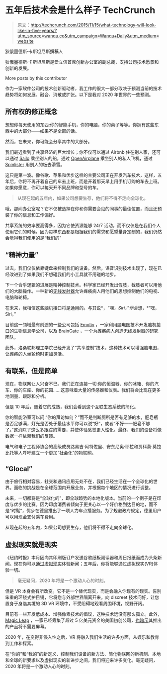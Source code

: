 # 五年后技术会是什么样子 TechCrunch

> 原文：<http://techcrunch.com/2015/11/15/what-technology-will-look-like-in-five-years/?utm_source=wanqu.co&utm_campaign=Wanqu+Daily&utm_medium=website>

狄俄墨德斯·卡斯坦尼斯撰稿人

狄俄墨德斯·卡斯坦尼斯是爱立信首席创新办公室的副总裁，支持公司技术愿景和创新的发展。

More posts by this contributor

作为一家软件公司的技术创新驱动者，我工作的很大一部分取决于预测当前的技术趋势将如何发展、融合、消散或扩张。以下是我对 2020 年世界的一些预测。

## 所有权的修正概念

想想你每天使用的东西:你的智能手机，你的电脑，你的桌子等等。你拥有这些东西中的大部分——如果不是全部的话。

然而，在未来，你可能会分享其中的大部分。

我们最近看到了共享经济的巨大增长；你不仅可以通过 Airbnb 住在别人家，还可以通过 [Sailo](https://www.sailo.com/) 乘坐别人的船，通过 [OpenAirplane](https://www.openairplane.com/) 乘坐别人的私人飞机，通过 [Spinlister](https://www.spinlister.com/) 用别人的板去滑雪。

这只是第一波。像谷歌、苹果和优步这样的主要公司正在开发汽车技术，这样，五年后，你将不再开着自己的车去上班，而是开着那天早上用手机订购的车去上班。如果你愿意，你可以每天开不同品牌和型号的车。

> 从现在起的五年内，如果公司想要生存，他们将不得不走向全球化。

哦，那间办公室呢？它不仅被选择在你和你需要会见的同事的最佳位置，而且还预装了你的信息和工作偏好。

共享系统的效率要高得多，因为它使资源能够 24/7 活动，而不仅仅是在我们个人使用它们的时候。因为每样东西都是根据我们的需求和愿望量身定制的，我们仍然会觉得我们使用的是“我们的”

## “精神力量”

过去，我们仅仅依靠键盘来控制我们的设备。然后，语音识别技术出现了，现在已经改进到了如果我们不想碰我们的小工具就不用碰的地步。

下一个合乎逻辑的进展是精神控制技术。科学家已经开发出假肢，截肢者可以用他们的大脑操作。一种新的[无线发射器](http://www.technologyreview.com/news/534206/a-brain-computer-interface-that-works-wirelessly/)允许瘫痪病人用他们的思想控制他们的电视、电脑和轮椅。

在未来，我相信这些脑机接口将是通用的。与其说*，*“嘿，Siri，”你会*想，*“嘿，Siri。”

目前这一领域最有前途的一些公司包括 [Emotiv](https://emotiv.com) ，一家利用脑电图技术开发脑机接口的生物信息学公司，以及 [BrainGate](http://braingate2.org/) ，一个为瘫痪病人创造无线发射器的研究团队。

此外，洛桑联邦理工学院已经开发了“共享控制”技术，这种技术可以增强脑电图，让瘫痪的人坐轮椅时更加灵活。

## 有联系，但是简单

现在，物联网让人兴奋不已。我们正在连接一切:你的恒温器、你的冰箱、你的汽车、你的车库、你的花园……这意味着大量的传感器和仪表。我们将会比现在更多地测量、跟踪和分析。

但是 10 年后，随着它的成熟，我们会看到这个互联生态系统的简化。

你的智能浴室可以问:“你的拜访如何？”而不是判断厕所是否有足够的水，肥皂瓶是否足够满，灯光是否处于最佳水平你可以说“好”，或者“不好——肥皂不够了。”这消除了这么多跟踪的需要，并使体验感觉更人性化。最终，我们的设备将像数据一样依赖我们的反馈。

电气和电子工程师协会的高级成员路易吉·阿特佐里、安东尼奥·耶拉和贾科莫·莫拉比托等人呼吁建立一个更加“社会化”的物联网。

## “Glocal”

由于旅行相对容易，社交和通讯应用无处不在，我们已经生活在一个全球化的世界。面临的挑战是在全球范围内开展业务，并根据每个地区的情况进行调整。

未来，一切都将是“全球化的”，即全球趋势的本地化版本。当前的一个例子是在印度与优步的比赛。因为印度消费者倾向于更关心以一个好价格到达目的地，而不是“时髦”，优步在德里推出了一项人力车点播服务。为了规避政府规定，德里用户可以用现金支付乘车费用。

从现在起的五年内，如果公司想要生存，他们将不得不走向全球化。

## 虚拟现实就是现实

《纽约时报》本月因向其印刷版订户发送谷歌纸板阅读器和周日报纸而成为头条新闻。现在你可以[通过虚拟现实](https://itunes.apple.com/us/app/nyt-vr/id1028562337?mt=8&ign-mpt=uo%3D4)体验新闻；五年后，你将能够通过虚拟现实(VR)体验一切。

> 毫无疑问，2020 年将是一个激动人心的时刻。

但是 VR 本身会有所改变。它不是一个替代现实，而是会融入你现有的现实。告别笨重的环绕式护目镜，它将您与外部世界隔离开来。向 discreet 技术问好，让您置身于身临其境的 3D VR 环境中，不受阻碍地观看周围环境，视野开阔。

目前有一些开发低成本、增强像素技术的倡议，这种技术远没有那么孤立。此外， [Magic Leap](http://magicleap.com) ，一家已经筹集了超过 5 亿美元资金的美国初创公司，[也暗示](http://www.forbes.com/sites/theopriestley/2015/10/24/why-magic-leap-needs-a-dose-of-reality-to-succeed/)其推出的产品将不需要屏幕。

2020 年，在变得非侵入性之后，VR 将融入我们生活的许多方面，从娱乐和教育到工作和探索。

在“你的”和“我的”的新定义、控制我们设备的新方法、简化物联网的新机制、本地和全球的新要求以及虚拟现实的新进步之间，我们将迎来许多变化。毫无疑问，2020 年将是一个激动人心的时刻。